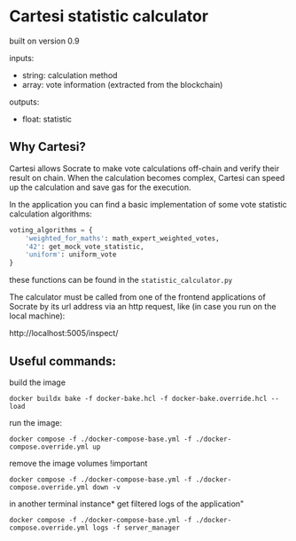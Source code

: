 # Cartesi statistic calculator
built on version 0.9

inputs:
- string: calculation method
- array: vote information (extracted from the blockchain)

outputs:
- float: statistic

## Why Cartesi?

Cartesi allows Socrate to make vote calculations off-chain and verify
their result on chain. When the calculation becomes complex, Cartesi can speed up the calculation and 
save gas for the execution.

In the application you can find a basic implementation of some
vote statistic calculation algorithms:

```python
voting_algorithms = {
    'weighted_for_maths': math_expert_weighted_votes,
    '42': get_mock_vote_statistic,
    'uniform': uniform_vote
}
```

these functions can be found in the `statistic_calculator.py`

The calculator must be called from one of the frontend applications of Socrate by its url 
address via an http request, like (in case you run on the local machine):

http://localhost:5005/inspect/

## Useful commands:

build the image
```shell
docker buildx bake -f docker-bake.hcl -f docker-bake.override.hcl --load
```

run the image:
```shell
docker compose -f ./docker-compose-base.yml -f ./docker-compose.override.yml up
```

remove the image volumes !important
```shell
docker compose -f ./docker-compose-base.yml -f ./docker-compose.override.yml down -v
```

in another terminal instance* get filtered logs of the application"
```shell
docker compose -f ./docker-compose-base.yml -f ./docker-compose.override.yml logs -f server_manager
```
